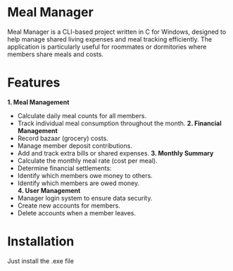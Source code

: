 # Meal Manager
Meal Manager is a CLI-based project written in C for Windows, designed to help manage shared living expenses and meal tracking efficiently. The application is particularly useful for roommates or dormitories where members share meals and costs.

# Features
**1. Meal Management**  
- Calculate daily meal counts for all members.  
- Track individual meal consumption throughout the month.
  **2. Financial Management**  
- Record bazaar (grocery) costs.  
- Manage member deposit contributions.  
- Add and track extra bills or shared expenses.
  **3. Monthly Summary**  
- Calculate the monthly meal rate (cost per meal).  
- Determine financial settlements:  
- Identify which members owe money to others.  
- Identify which members are owed money.  
  **4. User Management**
- Manager login system to ensure data security.  
- Create new accounts for members.  
- Delete accounts when a member leaves.  
# Installation
Just install the .exe file

